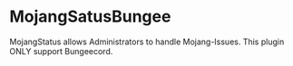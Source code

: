 # MojangSatusBungee

MojangStatus allows Administrators to handle Mojang-Issues. This plugin ONLY support Bungeecord.
